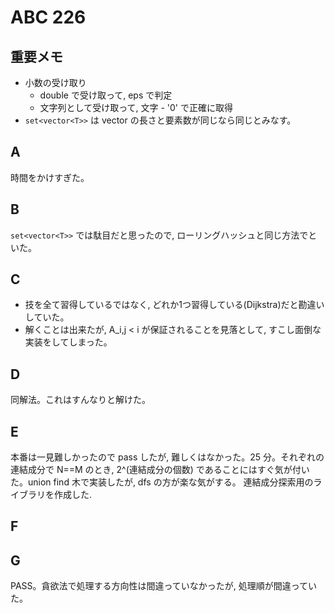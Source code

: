 # ABC 226

## 重要メモ

- 小数の受け取り
  - double で受け取って, eps で判定
  - 文字列として受け取って, 文字 - '0' で正確に取得
- `set<vector<T>>` は vector の長さと要素数が同じなら同じとみなす。

## A

時間をかけすぎた。

## B

`set<vector<T>>` では駄目だと思ったので, ローリングハッシュと同じ方法でといた。

## C

- 技を全て習得しているではなく, どれか1つ習得している(Dijkstra)だと勘違いしていた。
- 解くことは出来たが, A_i,j < i が保証されることを見落として, すこし面倒な実装をしてしまった。

## D

同解法。これはすんなりと解けた。

## E

本番は一見難しかったので pass したが, 難しくはなかった。25 分。それぞれの連結成分で N==M のとき, 2^(連結成分の個数) であることにはすぐ気が付いた。union find 木で実装したが, dfs の方が楽な気がする。
連結成分探索用のライブラリを作成した.

## F

## G

PASS。貪欲法で処理する方向性は間違っていなかったが, 処理順が間違っていた。
